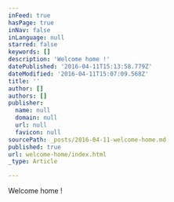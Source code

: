 ```yaml
---
inFeed: true
hasPage: true
inNav: false
inLanguage: null
starred: false
keywords: []
description: 'Welcome home !'
datePublished: '2016-04-11T15:13:58.779Z'
dateModified: '2016-04-11T15:07:09.568Z'
title: ''
author: []
authors: []
publisher:
  name: null
  domain: null
  url: null
  favicon: null
sourcePath: _posts/2016-04-11-welcome-home.md
published: true
url: welcome-home/index.html
_type: Article

---
```

Welcome home !